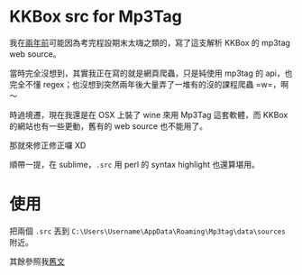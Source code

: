 KKBox src for Mp3Tag
=====================

我在[兩年前](http://otacorn.blogspot.com/2013/06/kkbox-mp3tag-web-source-src-script.html)可能因為考完程設期末太嗨之類的，寫了這支解析 KKBox 的 mp3tag web source。

當時完全沒想到，其實我正在寫的就是網頁爬蟲，只是純使用 mp3tag 的 api，也完全不懂 regex；也沒想到突然兩年後大量弄了一堆有的沒的課程爬蟲 =w=，啊～

時過境遷，現在我還是在 OSX 上裝了 wine 來用 Mp3Tag 這套軟體，而 KKBox 的網站也有一些更動，舊有的 web source 也不能用了。

那就來修正修正囉 XD

順帶一提，在 sublime，`.src` 用 perl 的 syntax highlight 也還算堪用。

# 使用

把兩個 `.src` 丟到 `C:\Users\Username\AppData\Roaming\Mp3tag\data\sources` 附近。

其餘參照我[舊文](http://otacorn.blogspot.com/2013/06/kkbox-mp3tag-web-source-src-script.html)
